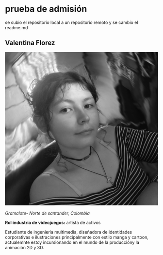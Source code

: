 ﻿# **prueba de admisión**
 
 se subio el repositorio local a un repositorio remoto y se cambio el readme.md 

 ## **Valentina Florez**
![Foto](Valentina_Florez/foto.jpg)

_Gramalote- Norte de santander, Colombia_

**Rol industria de videojuegos:** artista de activos

Estudiante de ingenieria multimedia, diseñadora de identidades corporativas e ilustraciones principalmente con estilo manga y cartoon, actualemnte estoy incursionando en el mundo de la produccióny la animación 2D y 3D.



 
